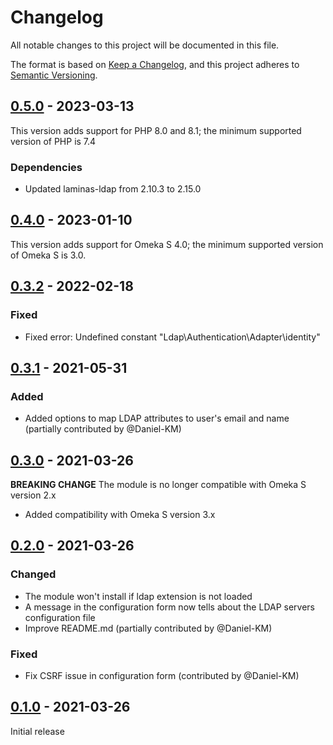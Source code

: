 # Changelog

All notable changes to this project will be documented in this file.

The format is based on [Keep a Changelog](https://keepachangelog.com/en/1.0.0/),
and this project adheres to [Semantic Versioning](https://semver.org/spec/v2.0.0.html).

## [0.5.0] - 2023-03-13

This version adds support for PHP 8.0 and 8.1; the minimum supported version of
PHP is 7.4

### Dependencies

- Updated laminas-ldap from 2.10.3 to 2.15.0

## [0.4.0] - 2023-01-10

This version adds support for Omeka S 4.0; the minimum supported version of
Omeka S is 3.0.

## [0.3.2] - 2022-02-18

### Fixed

- Fixed error: Undefined constant "Ldap\Authentication\Adapter\identity"

## [0.3.1] - 2021-05-31

### Added

- Added options to map LDAP attributes to user's email and name (partially
  contributed by @Daniel-KM)

## [0.3.0] - 2021-03-26

**BREAKING CHANGE** The module is no longer compatible with Omeka S version 2.x

- Added compatibility with Omeka S version 3.x

## [0.2.0] - 2021-03-26

### Changed

- The module won't install if ldap extension is not loaded
- A message in the configuration form now tells about the LDAP servers configuration file
- Improve README.md (partially contributed by @Daniel-KM)

### Fixed

- Fix CSRF issue in configuration form (contributed by @Daniel-KM)

## [0.1.0] - 2021-03-26

Initial release

[0.5.0]: https://github.com/biblibre/omeka-s-module-Ldap/compare/v0.4.0...v0.5.0
[0.4.0]: https://github.com/biblibre/omeka-s-module-Ldap/compare/v0.3.2...v0.4.0
[0.3.2]: https://github.com/biblibre/omeka-s-module-Ldap/compare/v0.3.1...v0.3.2
[0.3.1]: https://github.com/biblibre/omeka-s-module-Ldap/compare/v0.3.0...v0.3.1
[0.3.0]: https://github.com/biblibre/omeka-s-module-Ldap/compare/v0.2.0...v0.3.0
[0.2.0]: https://github.com/biblibre/omeka-s-module-Ldap/compare/v0.1.0...v0.2.0
[0.1.0]: https://github.com/biblibre/omeka-s-module-Ldap/releases/tag/v0.1.0
